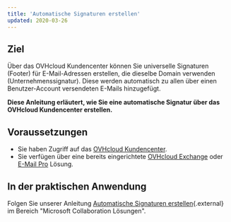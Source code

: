 ```yaml
---
title: 'Automatische Signaturen erstellen'
updated: 2020-03-26
---
```


## Ziel

Über das OVHcloud Kundencenter können Sie universelle Signaturen (Footer) für E-Mail-Adressen erstellen, die dieselbe Domain verwenden (Unternehmenssignatur). Diese werden automatisch zu allen über einen Benutzer-Account versendeten E-Mails hinzugefügt.

**Diese Anleitung erläutert, wie Sie eine automatische Signatur über das OVHcloud Kundencenter erstellen.**

## Voraussetzungen

- Sie haben Zugriff auf das [OVHcloud Kundencenter](https://www.ovh.com/auth/?action=gotomanager&from=https://www.ovh.de/&ovhSubsidiary=de).
- Sie verfügen über eine bereits eingerichtete [OVHcloud Exchange](https://www.ovhcloud.com/de/emails/hosted-exchange/) oder [E-Mail Pro](/links/web/email-pro) Lösung.

## In der praktischen Anwendung

Folgen Sie unserer Anleitung [Automatische Signaturen erstellen](/pages/web_cloud/email_and_collaborative_solutions/microsoft_exchange/feature_footers){.external} im Bereich "Microsoft Collaboration Lösungen".